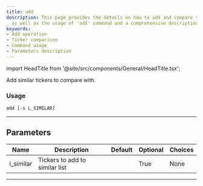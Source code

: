 ```yaml
---
title: add
description: This page provides the details on how to add and compare similar tickers
  as well as the usage of 'add' command and a comprehensive description of its parameters.
keywords:
- Add operation
- Ticker comparison
- Command usage
- Parameters description
---
```


import HeadTitle from '@site/src/components/General/HeadTitle.tsx';

<HeadTitle title="add - Ca - Stocks - Reference | OpenBB Terminal Docs" />

Add similar tickers to compare with.

### Usage

```python
add [-s L_SIMILAR]
```

---

## Parameters

| Name | Description | Default | Optional | Choices |
| ---- | ----------- | ------- | -------- | ------- |
| l_similar | Tickers to add to similar list |  | True | None |

---

